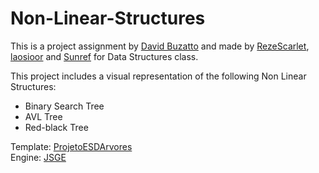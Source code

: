 # Non-Linear-Structures
This is a project assignment by <a href="https://github.com/davidbuzatto">David Buzatto</a> and made by <a href="https://github.com/RezeScarlet">RezeScarlet</a>, <a href="https://github.com/laosioor">laosioor</a> and <a href="https://github.com/Sunref">Sunref</a> for Data Structures class.

This project includes a visual representation of the following Non Linear Structures:
- Binary Search Tree
- AVL Tree
- Red-black Tree

Template: <a href="https://github.com/davidbuzatto/ProjetoESDArvores">ProjetoESDArvores</a><br>
Engine: <a href="https://github.com/davidbuzatto/JSGE">JSGE</a> 
